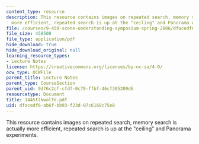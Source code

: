```yaml
---
content_type: resource
description: This resource contains images on repeated search, memory search is actually
  more efficient, repeated search is up at the "ceiling" and Panorama experiments.
file: /courses/9-459-scene-understanding-symposium-spring-2006/dfacedf6ab6fbb93f23d07c6168c75e8_1445tlkwolfe.pdf
file_size: 458508
file_type: application/pdf
hide_download: true
hide_download_original: null
learning_resource_types:
- Lecture Notes
license: https://creativecommons.org/licenses/by-nc-sa/4.0/
ocw_type: OCWFile
parent_title: Lecture Notes
parent_type: CourseSection
parent_uid: 9d76c2cf-cfdf-0c79-ffbf-46cf305209d6
resourcetype: Document
title: 1445tlkwolfe.pdf
uid: dfacedf6-ab6f-bb93-f23d-07c6168c75e8
---
```

This resource contains images on repeated search, memory search is actually more efficient, repeated search is up at the "ceiling" and Panorama experiments.